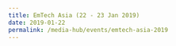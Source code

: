 ```yaml
---
title: EmTech Asia (22 - 23 Jan 2019)
date: 2019-01-22
permalink: /media-hub/events/emtech-asia-2019
---
```

